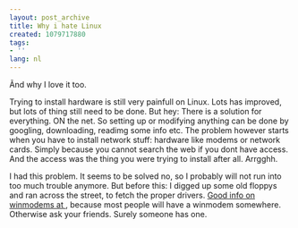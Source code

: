 ```yaml
---
layout: post_archive
title: Why i hate Linux
created: 1079717880
tags:
- ''
lang: nl
---
```

Ãnd why I love it too.

Trying to install hardware is still very painfull on Linux. Lots has improved, but lots of thing still need to be done. But hey: There is a solution for everything. ON the net. So setting up or modifying anything can be done by googling, downloading, readimg some info etc. The problem however starts when you have to install network stuff: hardware like modems or network cards. Simply because you cannot search the web if you dont have access. And the access was the thing you were trying to install after all. Arrgghh.

I had this problem. It seems to be solved no, so I probably will not run into too much trouble anymore. But before this: I digged up some old floppys and ran across the street, to fetch the proper drivers. [ Good info on winmodems at ](http://www.linmodems.org/), because most people will have a winmodem somewhere. Otherwise ask your friends. Surely someone has one.
